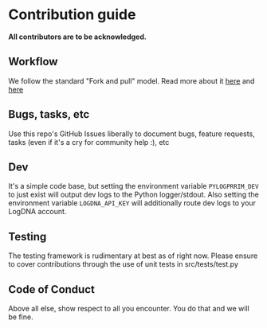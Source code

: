 # Contribution guide

**All contributors are to be acknowledged.**

## Workflow

We follow the standard "Fork and pull" model.  Read more about it [here](https://docs.github.com/en/github/collaborating-with-pull-requests/getting-started/about-collaborative-development-models#fork-and-pull-model) and [here](https://gist.github.com/Chaser324/ce0505fbed06b947d962)

## Bugs, tasks, etc

Use this repo's GitHub Issues liberally to document bugs, feature requests, tasks (even if it's a cry for community help :), etc

## Dev

It's a simple code base, but setting the environment variable `PYLOGPRRIM_DEV` to just exist will output dev logs to the Python logger/stdout.  Also setting the environment variable `LOGDNA_API_KEY` will additionally route dev logs to your LogDNA account.

## Testing

The testing framework is rudimentary at best as of right now. Please ensure to cover contributions through the use of unit tests in src/tests/test.py

## Code of Conduct

Above all else, show respect to all you encounter.  You do that and we will be fine.
